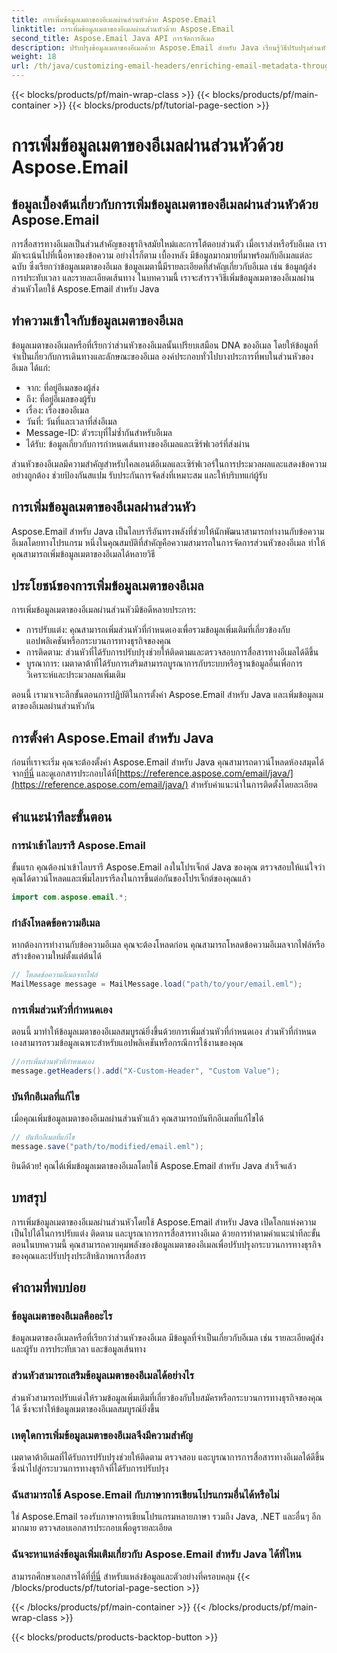 ```yaml
---
title: การเพิ่มข้อมูลเมตาของอีเมลผ่านส่วนหัวด้วย Aspose.Email
linktitle: การเพิ่มข้อมูลเมตาของอีเมลผ่านส่วนหัวด้วย Aspose.Email
second_title: Aspose.Email Java API การจัดการอีเมล
description: ปรับปรุงข้อมูลเมตาของอีเมลด้วย Aspose.Email สำหรับ Java เรียนรู้วิธีปรับปรุงส่วนหัวของอีเมลเพื่อการติดตามและปรับแต่งที่ได้รับการปรับปรุงด้วย Aspose.Email
weight: 18
url: /th/java/customizing-email-headers/enriching-email-metadata-through-headers/
---
```


{{< blocks/products/pf/main-wrap-class >}}
{{< blocks/products/pf/main-container >}}
{{< blocks/products/pf/tutorial-page-section >}}

# การเพิ่มข้อมูลเมตาของอีเมลผ่านส่วนหัวด้วย Aspose.Email


## ข้อมูลเบื้องต้นเกี่ยวกับการเพิ่มข้อมูลเมตาของอีเมลผ่านส่วนหัวด้วย Aspose.Email

การสื่อสารทางอีเมลเป็นส่วนสำคัญของธุรกิจสมัยใหม่และการโต้ตอบส่วนตัว เมื่อเราส่งหรือรับอีเมล เรามักจะเน้นไปที่เนื้อหาของข้อความ อย่างไรก็ตาม เบื้องหลัง มีข้อมูลมากมายที่มาพร้อมกับอีเมลแต่ละฉบับ ซึ่งเรียกว่าข้อมูลเมตาของอีเมล ข้อมูลเมตานี้มีรายละเอียดที่สำคัญเกี่ยวกับอีเมล เช่น ข้อมูลผู้ส่ง การประทับเวลา และรายละเอียดเส้นทาง ในบทความนี้ เราจะสำรวจวิธีเพิ่มข้อมูลเมตาของอีเมลผ่านส่วนหัวโดยใช้ Aspose.Email สำหรับ Java

## ทำความเข้าใจกับข้อมูลเมตาของอีเมล

ข้อมูลเมตาของอีเมลหรือที่เรียกว่าส่วนหัวของอีเมลนั้นเปรียบเสมือน DNA ของอีเมล โดยให้ข้อมูลที่จำเป็นเกี่ยวกับการเดินทางและลักษณะของอีเมล องค์ประกอบทั่วไปบางประการที่พบในส่วนหัวของอีเมล ได้แก่:

- จาก: ที่อยู่อีเมลของผู้ส่ง
- ถึง: ที่อยู่อีเมลของผู้รับ
- เรื่อง: เรื่องของอีเมล
- วันที่: วันที่และเวลาที่ส่งอีเมล
- Message-ID: ตัวระบุที่ไม่ซ้ำกันสำหรับอีเมล
- ได้รับ: ข้อมูลเกี่ยวกับการกำหนดเส้นทางของอีเมลและเซิร์ฟเวอร์ที่ส่งผ่าน

ส่วนหัวของอีเมลมีความสำคัญสำหรับไคลเอนต์อีเมลและเซิร์ฟเวอร์ในการประมวลผลและแสดงข้อความอย่างถูกต้อง ช่วยป้องกันสแปม รับประกันการจัดส่งที่เหมาะสม และให้บริบทแก่ผู้รับ

## การเพิ่มข้อมูลเมตาของอีเมลผ่านส่วนหัว

Aspose.Email สำหรับ Java เป็นไลบรารีอันทรงพลังที่ช่วยให้นักพัฒนาสามารถทำงานกับข้อความอีเมลโดยทางโปรแกรม หนึ่งในคุณสมบัติที่สำคัญคือความสามารถในการจัดการส่วนหัวของอีเมล ทำให้คุณสามารถเพิ่มข้อมูลเมตาของอีเมลได้หลายวิธี

## ประโยชน์ของการเพิ่มข้อมูลเมตาของอีเมล

การเพิ่มข้อมูลเมตาของอีเมลผ่านส่วนหัวมีข้อดีหลายประการ:

- การปรับแต่ง: คุณสามารถเพิ่มส่วนหัวที่กำหนดเองเพื่อรวมข้อมูลเพิ่มเติมที่เกี่ยวข้องกับแอปพลิเคชันหรือกระบวนการทางธุรกิจของคุณ
- การติดตาม: ส่วนหัวที่ได้รับการปรับปรุงช่วยให้ติดตามและตรวจสอบการสื่อสารทางอีเมลได้ดีขึ้น
- บูรณาการ: เมตาดาต้าที่ได้รับการเสริมสามารถบูรณาการกับระบบหรือฐานข้อมูลอื่นเพื่อการวิเคราะห์และประมวลผลเพิ่มเติม

ตอนนี้ เรามาเจาะลึกขั้นตอนการปฏิบัติในการตั้งค่า Aspose.Email สำหรับ Java และเพิ่มข้อมูลเมตาของอีเมลผ่านส่วนหัวกัน

## การตั้งค่า Aspose.Email สำหรับ Java

 ก่อนที่เราจะเริ่ม คุณจะต้องตั้งค่า Aspose.Email สำหรับ Java คุณสามารถดาวน์โหลดห้องสมุดได้จาก[ที่นี่](https://releases.aspose.com/email/java/) และดูเอกสารประกอบได้ที่[https://reference.aspose.com/email/java/](https://reference.aspose.com/email/java/) สำหรับคำแนะนำในการติดตั้งโดยละเอียด

## คำแนะนำทีละขั้นตอน

### การนำเข้าไลบรารี Aspose.Email

ขั้นแรก คุณต้องนำเข้าไลบรารี Aspose.Email ลงในโปรเจ็กต์ Java ของคุณ ตรวจสอบให้แน่ใจว่าคุณได้ดาวน์โหลดและเพิ่มไลบรารีลงในการขึ้นต่อกันของโปรเจ็กต์ของคุณแล้ว

```java
import com.aspose.email.*;
```

### กำลังโหลดข้อความอีเมล

หากต้องการทำงานกับข้อความอีเมล คุณจะต้องโหลดก่อน คุณสามารถโหลดข้อความอีเมลจากไฟล์หรือสร้างข้อความใหม่ตั้งแต่ต้นได้

```java
// โหลดข้อความอีเมลจากไฟล์
MailMessage message = MailMessage.load("path/to/your/email.eml");
```

### การเพิ่มส่วนหัวที่กำหนดเอง

ตอนนี้ มาทำให้ข้อมูลเมตาของอีเมลสมบูรณ์ยิ่งขึ้นด้วยการเพิ่มส่วนหัวที่กำหนดเอง ส่วนหัวที่กำหนดเองสามารถรวมข้อมูลเฉพาะสำหรับแอปพลิเคชันหรือกรณีการใช้งานของคุณ

```java
//การเพิ่มส่วนหัวที่กำหนดเอง
message.getHeaders().add("X-Custom-Header", "Custom Value");
```

### บันทึกอีเมลที่แก้ไข

เมื่อคุณเพิ่มข้อมูลเมตาของอีเมลผ่านส่วนหัวแล้ว คุณสามารถบันทึกอีเมลที่แก้ไขได้

```java
// บันทึกอีเมลที่แก้ไข
message.save("path/to/modified/email.eml");
```

ยินดีด้วย! คุณได้เพิ่มข้อมูลเมตาของอีเมลโดยใช้ Aspose.Email สำหรับ Java สำเร็จแล้ว

## บทสรุป

การเพิ่มข้อมูลเมตาของอีเมลผ่านส่วนหัวโดยใช้ Aspose.Email สำหรับ Java เปิดโลกแห่งความเป็นไปได้ในการปรับแต่ง ติดตาม และบูรณาการการสื่อสารทางอีเมล ด้วยการทำตามคำแนะนำทีละขั้นตอนในบทความนี้ คุณสามารถควบคุมพลังของข้อมูลเมตาของอีเมลเพื่อปรับปรุงกระบวนการทางธุรกิจของคุณและปรับปรุงประสิทธิภาพการสื่อสาร

## คำถามที่พบบ่อย

### ข้อมูลเมตาของอีเมลคืออะไร

ข้อมูลเมตาของอีเมลหรือที่เรียกว่าส่วนหัวของอีเมล มีข้อมูลที่จำเป็นเกี่ยวกับอีเมล เช่น รายละเอียดผู้ส่งและผู้รับ การประทับเวลา และข้อมูลเส้นทาง

### ส่วนหัวสามารถเสริมข้อมูลเมตาของอีเมลได้อย่างไร

ส่วนหัวสามารถปรับแต่งให้รวมข้อมูลเพิ่มเติมที่เกี่ยวข้องกับใบสมัครหรือกระบวนการทางธุรกิจของคุณได้ ซึ่งจะทำให้ข้อมูลเมตาของอีเมลสมบูรณ์ยิ่งขึ้น

### เหตุใดการเพิ่มข้อมูลเมตาของอีเมลจึงมีความสำคัญ

เมตาดาต้าอีเมลที่ได้รับการปรับปรุงช่วยให้ติดตาม ตรวจสอบ และบูรณาการการสื่อสารทางอีเมลได้ดีขึ้น ซึ่งนำไปสู่กระบวนการทางธุรกิจที่ได้รับการปรับปรุง

### ฉันสามารถใช้ Aspose.Email กับภาษาการเขียนโปรแกรมอื่นได้หรือไม่

ใช่ Aspose.Email รองรับภาษาการเขียนโปรแกรมหลายภาษา รวมถึง Java, .NET และอื่นๆ อีกมากมาย ตรวจสอบเอกสารประกอบเพื่อดูรายละเอียด

### ฉันจะหาแหล่งข้อมูลเพิ่มเติมเกี่ยวกับ Aspose.Email สำหรับ Java ได้ที่ไหน

 สามารถศึกษาเอกสารได้ที่[ที่นี่](https://reference.aspose.com/email/java/) สำหรับแหล่งข้อมูลและตัวอย่างที่ครอบคลุม
{{< /blocks/products/pf/tutorial-page-section >}}

{{< /blocks/products/pf/main-container >}}
{{< /blocks/products/pf/main-wrap-class >}}

{{< blocks/products/products-backtop-button >}}
